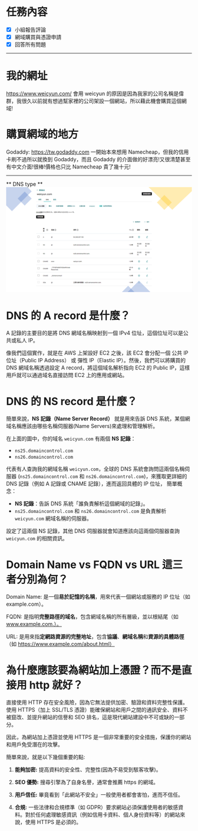 # 任務內容

- [x] 小組報告評論
- [x] 網域購買與憑證申請
- [x] 回答所有問題

---

# 我的網址

https://www.weicyun.com/
會用 weicyun 的原因是因為我家的公司名稱是偉群，我很久以前就有想過幫家裡的公司架設一個網站，所以藉此機會購買這個網域!

# 購買網域的地方

Godaddy: https://tw.godaddy.com
一開始本來想用 Namecheap，但我的信用卡刷不過所以就換到 Godaddy，而且 Godaddy 的介面做的好漂亮!又很清楚甚至有中文介面!很棒!價格也只比 Namecheap 貴了幾十元!

---

** DNS type **
![DNS](https://github.com/113257002-Peng/image_manage/blob/main/Week5/%E9%A1%9E%E5%9E%8B%E8%A8%AD%E5%AE%9A.png?raw=true)

# DNS 的 A record 是什麼？

A 記錄的主要目的是將 DNS 網域名稱映射到一個 IPv4 位址，這個位址可以是公共或私人 IP。

像我們這個實作，就是在 AWS 上架設好 EC2 之後，該 EC2 會分配一個 公共 IP 位址（Public IP Address） 或 彈性 IP（Elastic IP）。然後，我們可以將購買的 DNS 網域名稱透過設定 A record，將這個域名解析指向 EC2 的 Public IP，這樣用戶就可以通過域名直接訪問 EC2 上的應用或網站。

# DNS 的 NS record 是什麼？

簡單來說，**NS 記錄（Name Server Record）** 就是用來告訴 DNS 系統，某個網域名稱應該由哪些名稱伺服器(Name Servers)來處理和管理解析。

在上面的圖中，你的域名 `weicyun.com` 有兩個 **NS 記錄**：

- `ns25.domaincontrol.com`
- `ns26.domaincontrol.com`

代表有人查詢我的網域名稱 `weicyun.com`，全球的 DNS 系統會詢問這兩個名稱伺服器 (`ns25.domaincontrol.com` 和 `ns26.domaincontrol.com`)，來獲取更詳細的 DNS 記錄（例如 A 記錄或 CNAME 記錄），進而返回具體的 IP 位址，
簡單概念：

- **NS 記錄**：告訴 DNS 系統「誰負責解析這個網域的記錄」。
- `ns25.domaincontrol.com` 和 `ns26.domaincontrol.com` 是負責解析 `weicyun.com` 網域名稱的伺服器。

設定了這兩個 NS 記錄，其他 DNS 伺服器就會知道應該向這兩個伺服器查詢 `weicyun.com` 的相關資訊。

# Domain Name vs FQDN vs URL 這三者分別為何？

Domain Name:
是一個**易於記憶的名稱**，用來代表一個網站或服務的 IP 位址（如 example.com）。

FQDN:
是指明**完整路徑的域名**，包含網域名稱的所有層級，並以根結尾（如 www.example.com.）。

URL:
是用來指**定網路資源的完整地址**，包含**協議**、**網域名稱**和**資源的具體路徑**（如 https://www.example.com/about.html）

# 為什麼應該要為網站加上憑證？而不是直接用 http 就好？

直接使用 HTTP 存在安全風險，因為它無法提供加密、驗證和資料完整性保護。使用 HTTPS（加上 SSL/TLS 憑證）能確保網站和用戶之間的通訊安全、資料不被竄改、並提升網站的信譽和 SEO 排名，這是現代網站建設中不可或缺的一部分。

因此，為網站加上憑證並使用 HTTPS 是一個非常重要的安全措施，保護你的網站和用戶免受潛在的攻擊。

簡單來說，就是以下幾個重要的點:

1. **能夠加密:**
   提高資料的安全性、完整性(因為不易受到駭客攻擊)。

2. **SEO 優勢:**
   搜尋引擎為了自身名譽，通常會推薦 https 的網域。

3. **用戶信任:**
   畢竟看到「此網站不安全」一般使用者都會害怕，進而不信任。

4. **合規:**
   一些法律和合規標準（如 GDPR）要求網站必須保護使用者的敏感資料。對於任何處理敏感資訊（例如信用卡資料、個人身份資料等）的網站來說，使用 HTTPS 是必須的。
